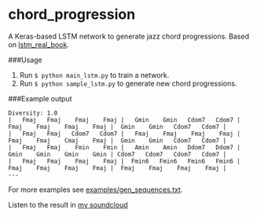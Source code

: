 # chord_progression

A Keras-based LSTM network to generate jazz chord progressions. Based on [lstm_real_book](https://github.com/keunwoochoi/lstm_real_book).

###Usage
1. Run `$ python main_lstm.py` to train a network.
2. Run `$ python sample_lstm.py` to generate new chord progressions.

###Example output

```
Diversity: 1.0
|   Fmaj   Fmaj    Fmaj    Fmaj |   Gmin    Gmin   Cdom7   Cdom7 |  Fmaj    Fmaj    Fmaj    Fmaj |  Gmin    Gmin   Cdom7   Cdom7 | 
|   Fmaj   Fmaj   Cdom7   Cdom7 |   Fmaj    Fmaj    Fmaj    Fmaj |  Fmaj    Fmaj    Cmaj    Fmaj |  Gmin    Gmin   Cdom7   Cdom7 | 
|   Fmaj   Fmaj    Fmin    Fmin |   Amin    Amin   Ddom7   Ddom7 |  Gmin    Gmin    Gmin    Gmin | Cdom7   Cdom7   Cdom7   Cdom7 | 
|   Fmaj   Fmaj    Fmaj    Fmaj |  Fmin6   Fmin6   Fmin6   Fmin6 |  Fmaj    Fmaj    Fmaj    Fmaj |  Fmaj    Fmaj    Fmaj    Fmaj |
---
```

For more examples see [examples/gen_sequences.txt](https://raw.githubusercontent.com/hochthom/chord_progression/master/examples/gen_sequences.txt).

Listen to the result in [my soundcloud](https://soundcloud.com/stochastic-control/generativ-1)

